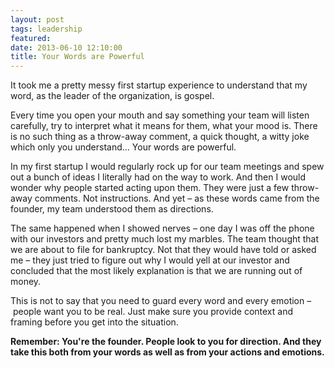 ```yaml
---
layout: post
tags: leadership
featured:
date: 2013-06-10 12:10:00
title: Your Words are Powerful
---
```

It took me a pretty messy first startup experience to understand that my word, as the leader of the organization, is gospel.

Every time you open your mouth and say something your team will listen carefully, try to interpret what it means for them, what your mood is. There is no such thing as a throw-away comment, a quick thought, a witty joke which only you understand… Your words are powerful.

In my first startup I would regularly rock up for our team meetings and spew out a bunch of ideas I literally had on the way to work. And then I would wonder why people started acting upon them. They were just a few throw-away comments. Not instructions. And yet – as these words came from the founder, my team understood them as directions.

The same happened when I showed nerves – one day I was off the phone with our investors and pretty much lost my marbles. The team thought that we are about to file for bankruptcy. Not that they would have told or asked me – they just tried to figure out why I would yell at our investor and concluded that the most likely explanation is that we are running out of money.

This is not to say that you need to guard every word and every emotion – people want you to be real. Just make sure you provide context and framing before you get into the situation.

**Remember: You're the founder. People look to you for direction. And they take this both from your words as well as from your actions and emotions.**